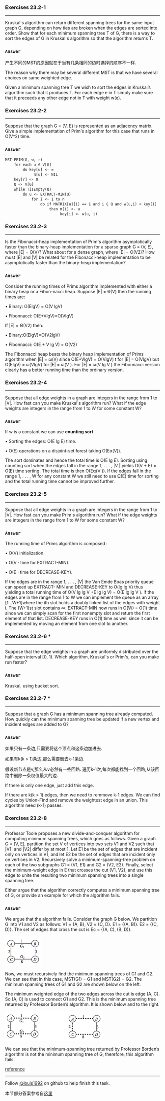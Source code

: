 ### Exercises 23.2-1
***
Kruskal's algorithm can return different spanning trees for the same input graph G, depending on how ties are broken when the edges are sorted into order. Show that for each minimum spanning tree T of G, there is a way to sort the edges of G in Kruskal's algorithm so that the algorithm returns T.

### `Answer`
产生不同的MST的原因就在于当有几条相同的边时选择的顺序不一样.

The reason why there may be several different MST is that we have several choices on same weighted edge.

Given a minimum spanning tree T we wish to sort the edges in Kruskal’s algorithm such that it produces T. For each edge e in T simply make sure that it preceeds any other edge not in T with weight w(e).

### Exercises 23.2-2
***
Suppose that the graph G = (V, E) is represented as an adjacency matrix. Give a simple
implementation of Prim's algorithm for this case that runs in O(V^2) time.

### `Answer`

	MST-PRIM(G, w, r)
		for each u ∈ V[G]
			do key[u] <- ∞
				 π[u] <- NIL
		key[r] <- 0
		Q <- V[G]
		while !isEmpty(Q)
			do u <- EXTRACT-MIN(Q)
				for i <- 1 to n
					do if MATRIX[u][i] == 1 and i ∈ Q and w(u,i) < key[i]
						then π[i] <- u
							 key[i] <- w(u, i)

### Exercises 23.2-3
***
Is the Fibonacci-heap implementation of Prim's algorithm asymptotically faster than the binary-heap implementation for a sparse graph G = (V, E), where |E| = Θ(V)? What about for a dense graph, where |E| = Θ(V2)? How must |E| and |V| be related for the Fibonacci-heap implementation to be asymptotically faster than the binary-heap implementation?

### `Answer`
Consider the running times of Prims algorithm implemented with either a binary heap or a Fibon-nacci heap. Suppose |E| = Θ(V) then the running times are: 

• Binary: O(ElgV) = O(V lgV)

• Fibonnacci: O(E+VlgV)=O(VlgV)

If |E| = Θ(V2) then:

• Binary:O(ElgV)=O(V2lgV)

• Fibonnacci: O(E + V lg V) = O(V2)

The Fibonnacci heap beats the binary heap implementation of Prims algorithm when |E| = ω(V) since O(E+VlgV) = O(VlgV) t for |E| = O(VlgV) but O(ElgV) = ω(VlgV) for |E| = ω(V ). For |E| = ω(V lg V ) the Fibonnacci version clearly has a better running time than the ordinary version.
				

### Exercises 23.2-4
***
Suppose that all edge weights in a graph are integers in the range from 1 to |V|. How fast can you make Kruskal's algorithm run? What if the edge weights are integers in the range from 1 to W for some constant W?

### `Answer`
If w is a constant we can use **counting sort**

• Sorting the edges: O(E lg E) time.

• O(E) operations on a disjoint-set forest taking O(Eα(V)).

The sort dominates and hence the total time is O(E lg E). Sorting using counting sort when the edges fall in the range 1, . . . , |V | yields O(V + E) = O(E) time sorting. The total time is then O(Eα(V )). If the edges fall in the range 1, . . . , W for any constant W we still need to use Ω(E) time for sorting and the total running time cannot be improved further. 

### Exercises 23.2-5
***
Suppose that all edge weights in a graph are integers in the range from 1 to |V|. How fast can you make Prim's algorithm run? What if the edge weights are integers in the range from 1 to W for some constant W?

### `Answer`
The running time of Prims algorithm is composed :

• O(V) initialization.

• O(V · time for EXTRACT-MIN). 

• O(E · time for DECREASE-KEY).

If the edges are in the range 1, . . . , |V| the Van Emde Boas priority queue can speed up EXTRACT- MIN and DECREASE-KEY to O(lg lg V) thus yielding a total running time of O(V lg lg V +E lg lg V) = O(E lg lg V ). If the edges are in the range from 1 to W we can implement the queue as an array [1...W+1]where the ith slot holds a doubly linked list of the edges with weight i. The (W+1)st slot contains ∞. EXTRACT-MIN now runs in O(W) = O(1) time since we can simply scan for the first nonempty slot and return the first element of that list. DECREASE-KEY runs in O(1) time as well since it can be implemented by moving an element from one slot to another.

### Exercises 23.2-6 *
***
Suppose that the edge weights in a graph are uniformly distributed over the half-open interval
[0, 1). Which algorithm, Kruskal's or Prim's, can you make run faster?

### `Answer`
Kruskal, using bucket sort.

### Exercises 23.2-7 *
***
Suppose that a graph G has a minimum spanning tree already computed. How quickly can the
minimum spanning tree be updated if a new vertex and incident edges are added to G?

### `Answer`
如果只有一条边,只需要将这个顶点和这条边加进去.

如果有k(k > 1)条边,那么需要删去k-1条边.

假设新节点是v,那么从v必然有一些回路. 遍历k-1次,每次都能找到一个回路,从该回路中删除一条权值最大的边.

If there is only one edge, just add this edge.

If there are k(k > 1) edges, then we need to remmove k-1 edges. We can find cycles by Union-Find and remove the weightest edge in an union. This algorithm need (k-1) passes.

### Exercises 23.2-8
***
Professor Toole proposes a new divide-and-conquer algorithm for computing minimum spanning trees, which goes as follows. Given a graph G = (V, E), partition the set V of vertices into two sets V1 and V2 such that |V1| and |V2| differ by at most 1. Let E1 be the set of edges that are incident only on vertices in V1, and let E2 be the set of edges that are incident only on vertices in V2. Recursively solve a minimum-spanning-tree problem on each of the two subgraphs G1 = (V1, E1) and G2 = (V2, E2). Finally, select the minimum-weight edge in E that crosses the cut (V1, V2), and use this edge to unite the resulting two minimum spanning trees into a single spanning tree.

Either argue that the algorithm correctly computes a minimum spanning tree of G, or provide an example for which the algorithm fails.

### `Answer`
We argue that the algorithm fails. Consider the graph G below. We partition G into V1 and V2 as follows: V1 = {A, B}, V2 = {C,
D}. E1 = {(A, B)}. E2 = {(C, D)}. The set of edges that cross the cut is Ec = {(A, C), (B, D)}.

![](./repo/s2/1.png)

Now, we must recursively find the minimum spanning trees of G1 and G2. We can see that in this case, MST(G1) = G1 and MST(G2) = G2. The minimum spanning trees of G1 and G2 are shown below on the left.

The minimum weighted edge of the two edges across the cut is edge (A, C). So (A, C) is used to connect G1 and G2. This is the minimum spanning tree returned by Professor Borden’s algorithm. It is shown below and to the right.

![](./repo/s2/2.png)

We can see that the minimum-spanning tree returned by Professor Borden’s algorithm is not the minimum spanning tree of G, therefore, this algorithm fails.


[reference](http://test.scripts.psu.edu/users/d/j/djh300/cmpsc465/notes-4985903869437/solutions-to-some-homework-exercises-as-shared-with-students/4-solutions-clrs-23.pdf)


***
Follow [@louis1992](https://github.com/gzc) on github to help finish this task.

本节部分答案参考自[这里](http://blog.csdn.net/anye3000/article/details/12091125)

